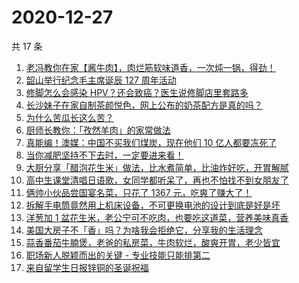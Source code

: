 # 2020-12-27

共 17 条

<!-- BEGIN ZHIHUVIDEO -->
<!-- 最后更新时间 Sun Dec 27 2020 04:07:17 GMT+0800 (CST) -->
1. [老冯教你在家【酱牛肉】，肉烂筋软味道香，一次炖一锅，得劲！](https://www.zhihu.com/zvideo/1326273662404743168)
1. [韶山举行纪念毛主席诞辰 127 周年活动](https://www.zhihu.com/zvideo/1326162266547621888)
1. [修脚怎么会感染 HPV？还会致癌？医生说修脚店里套路多](https://www.zhihu.com/zvideo/1326188627605585920)
1. [长沙妹子在家自制茶颜悦色，网上公布的奶茶配方是真的吗？](https://www.zhihu.com/zvideo/1326117393648242688)
1. [为什么苦瓜长这么苦？](https://www.zhihu.com/zvideo/1326107126709145600)
1. [厨师长教你：「孜然羊肉」的家常做法](https://www.zhihu.com/zvideo/1326227352116752384)
1. [真能编！澳媒：中国不买我们煤炭，现在他们 10 亿人都要冻死了](https://www.zhihu.com/zvideo/1326129071085137920)
1. [当你减肥坚持不下去时，一定要进来看！](https://www.zhihu.com/zvideo/1326137739394420736)
1. [大厨分享「醋泡花生米」做法，比水煮简单，比油炸好吃，开胃解腻](https://www.zhihu.com/zvideo/1326178184996913152)
1. [高中生课堂清唱日语歌，女同学都听呆了，再也不怕找不到女朋友了](https://www.zhihu.com/zvideo/1325085187026747392)
1. [俩帅小伙品尝国宴名菜，只花了 1367 元，吃爽了赚大了！](https://www.zhihu.com/zvideo/1325904716648673280)
1. [拆解手电筒竟然用上机床设备，不可更换电池的设计到底是好是坏](https://www.zhihu.com/zvideo/1326220406077095936)
1. [洋葱加 1 盆花生米，老公宁可不吃肉，也要吃这道菜，营养美味真香](https://www.zhihu.com/zvideo/1325490492634226688)
1. [美国大房子不「香」吗？为啥我会拒绝它，分享我的生活理念](https://www.zhihu.com/zvideo/1326265676756135936)
1. [蒜香番茄牛腩煲，老爸的私房菜，牛肉软烂，酸爽开胃，老少皆宜](https://www.zhihu.com/zvideo/1326255170671071232)
1. [职场新人脱颖而出的关键 - 专业技能只能排第二](https://www.zhihu.com/zvideo/1325771839411712000)
1. [来自留学生日报锌铜的圣诞祝福](https://www.zhihu.com/zvideo/1325935031085219840)
<!-- END ZHIHUVIDEO -->
